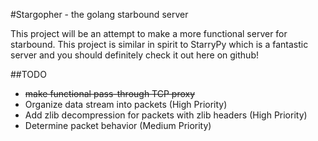 #Stargopher - the golang starbound server

This project will be an attempt to make a more functional server for starbound. This project is similar in spirit to StarryPy which is a fantastic server and you should definitely check it out here on github!

##TODO

* ~~make functional pass-through TCP proxy~~
* Organize data stream into packets (High Priority)
* Add zlib decompression for packets with zlib headers (High Priority)
* Determine packet behavior (Medium Priority)
